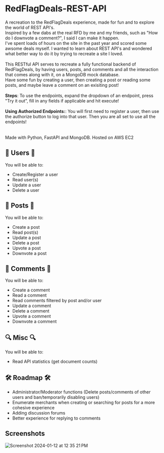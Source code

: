 # RedFlagDeals-REST-API

A recreation to the RedFlagDeals experience, made for fun and to explore the world of REST API's.
<br>
Inspired by a few dabs at the real RFD by me and my friends, such as "How do I downvote a comment?", I said I can make it happen.
<br>
I've spent loads of hours on the site in the past year and scored some awsome deals myself. I wanted to learn about REST API's and wondered what better way to do it by trying to recreate a site I loved.
<br>
<br>
This RESTful API serves to recreate a fully functional backend of RedFlagDeals, by having users, posts, and comments and all the interaction that comes along with it, on a MongoDB mock database. 
<br>
Have some fun by creating a user, then creating a post or reading some posts, and maybe leave a comment on an exisiting post!
<br>
<br>
**Steps**: To use the endpoints, expand the dropdown of an endpoint, press "Try it out", fill in any fields if applicable and hit execute!
<br>
<br>
**Using Authorized Endpoints:**: You will first need to register a user, then use the authorize button to log into that user. Then you are all set to use all the endpoints!
<br>
<br>
<br>
Made with Python, FastAPI and MongoDB. Hosted on AWS EC2
## 👫 Users 👫

You will be able to:

* Create/Register a user
* Read user(s)
* Update a user
* Delete a user

## 🛒 Posts 🛒

You will be able to:

* Create a post
* Read post(s)
* Update a post
* Delete a post
* Upvote a post
* Downvote a post

## 💬 Comments 💬

You will be able to:

* Create a comment
* Read a comment
* Read comments filtered by post and/or user
* Update a comment
* Delete a comment
* Upvote a comment
* Downvote a comment

## 🔍 Misc 🔍

You will be able to: 

* Read API statistics (get document counts)

## 🛠️ Roadmap 🛠️

* Administrator/Moderator functions (Delete posts/comments of other users and ban/temporarily disabling users)
* Enumerate merchants when creating or searching for posts for a more cohesive experience
* Adding discussion forums
* Better experience for replying to comments

## Screenshots
![Screenshot 2024-01-12 at 12 35 21 PM](https://github.com/mickeybyalsky/rfd-api/assets/87655204/a99b6360-a52e-41d2-a038-2934a5b5421d)
